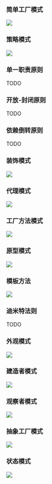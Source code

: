 
### 简单工厂模式

![](https://raw.githubusercontent.com/xinghalo/DesignPattern/master/01-简单工厂模式/简单工厂.png)


### 策略模式

![](https://raw.githubusercontent.com/xinghalo/DesignPattern/master/02-策略模式/策略模式.png)


### 单一职责原则

TODO

### 开放-封闭原则

TODO

### 依赖倒转原则

TODO

### 装饰模式

![](https://raw.githubusercontent.com/xinghalo/DesignPattern/master/06-装饰模式/装饰模式.png)

### 代理模式

![](https://raw.githubusercontent.com/xinghalo/DesignPattern/master/07-代理模式/代理模式.png)

### 工厂方法模式

![](https://raw.githubusercontent.com/xinghalo/DesignPattern/master/08-工厂方法模式/工厂方法.png)

### 原型模式

![](https://raw.githubusercontent.com/xinghalo/DesignPattern/master/09-原型模式/原型模式.png)

### 模板方法

![](https://raw.githubusercontent.com/xinghalo/DesignPattern/master/10-模板方法/模板方法.png)

### 迪米特法则

TODO

### 外观模式

![](https://raw.githubusercontent.com/xinghalo/DesignPattern/master/12-外观模式/外观模式.png)

### 建造者模式

![](https://raw.githubusercontent.com/xinghalo/DesignPattern/master/13-建造者模式/建造者模式.png)

### 观察者模式

![](https://raw.githubusercontent.com/xinghalo/DesignPattern/master/14-观察者模式/观察者模式.png)

### 抽象工厂模式

![](https://raw.githubusercontent.com/xinghalo/DesignPattern/master/15-抽象工厂模式/抽象工厂模式.png)

### 状态模式

![](https://raw.githubusercontent.com/xinghalo/DesignPattern/master/16-状态模式/状态模式.png)